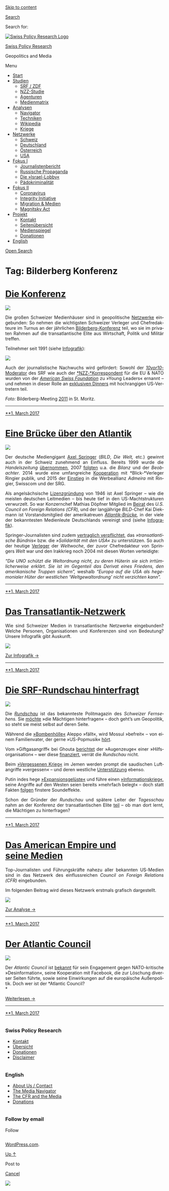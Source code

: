 [Skip to
content](#content)

[](https://swprs.org/)

<div class="cover">

</div>

[Search](#search-container)

<div id="search-container" class="header-search-block bg-graphite hidden">

<span class="screen-reader-text">Search for:</span>

</div>

<div class="header-inner section-inner">

[![Swiss Policy Research
Logo](https://swprs.files.wordpress.com/2020/05/swiss-policy-research-logo-300.png)](https://swprs.org/)

[Swiss Policy Research](https://swprs.org/)

Geopolitics and
    Media

</div>

<div class="navigation section no-padding bg-dark">

Menu

<div class="main-navigation">

  - <span id="menu-item-4374">[Start](https://swprs.org)</span>
  - <span id="menu-item-5941">[Studien](https://swprs.org/srf-propaganda-analyse/)</span>
      - <span id="menu-item-4361">[SRF /
        ZDF](https://swprs.org/srf-propaganda-analyse/)</span>
      - <span id="menu-item-4359">[NZZ-Studie](https://swprs.org/die-nzz-studie/)</span>
      - <span id="menu-item-4373">[Agenturen](https://swprs.org/der-propaganda-multiplikator/)</span>
      - <span id="menu-item-7978">[Medienmatrix](https://swprs.org/die-propaganda-matrix/)</span>
  - <span id="menu-item-9423">[Analysen](https://swprs.org/medien-navigator/)</span>
      - <span id="menu-item-9414">[Navigator](https://swprs.org/medien-navigator/)</span>
      - <span id="menu-item-8524">[Techniken](https://swprs.org/der-propaganda-schluessel/)</span>
      - <span id="menu-item-10908">[Wikipedia](https://swprs.org/propaganda-in-der-wikipedia/)</span>
      - <span id="menu-item-9920">[Kriege](https://swprs.org/logik-imperialer-kriege/)</span>
  - <span id="menu-item-4362">[Netzwerke](https://swprs.org/netzwerk-medien-schweiz/)</span>
      - <span id="menu-item-6283">[Schweiz](https://swprs.org/netzwerk-medien-schweiz/)</span>
      - <span id="menu-item-7215">[Deutschland](https://swprs.org/netzwerk-medien-deutschland/)</span>
      - <span id="menu-item-17401">[Österreich](https://swprs.org/medien-in-oesterreich/)</span>
      - <span id="menu-item-7216">[USA](https://swprs.org/das-american-empire-und-seine-medien/)</span>
  - <span id="menu-item-9228">[Fokus
    I](https://swprs.org/bericht-eines-journalisten/)</span>
      - <span id="menu-item-12119">[Journalistenbericht](https://swprs.org/bericht-eines-journalisten/)</span>
      - <span id="menu-item-12117">[Russische
        Propaganda](https://swprs.org/russische-propaganda/)</span>
      - <span id="menu-item-12118">[Die
        »Israel-Lobby«](https://swprs.org/die-israel-lobby-fakten-und-mythen/)</span>
      - <span id="menu-item-13505">[Pädokriminalität](https://swprs.org/geopolitik-und-paedokriminalitaet/)</span>
  - <span id="menu-item-17258">[Fokus
    II](https://swprs.org/migration-und-medien/)</span>
      - <span id="menu-item-32838">[Coronavirus](https://swprs.org/covid-19-hinweis-ii/)</span>
      - <span id="menu-item-12939">[Integrity
        Initiative](https://swprs.org/die-integrity-initiative/)</span>
      - <span id="menu-item-17290">[Migration &
        Medien](https://swprs.org/migration-und-medien/)</span>
      - <span id="menu-item-17291">[Magnitsky
        Act](https://swprs.org/der-fall-magnitsky/)</span>
  - <span id="menu-item-21964">[Projekt](https://swprs.org/kontakt/)</span>
      - <span id="menu-item-8525">[Kontakt](https://swprs.org/kontakt/)</span>
      - <span id="menu-item-10193">[Seitenübersicht](https://swprs.org/uebersicht/)</span>
      - <span id="menu-item-8637">[Medienspiegel](https://swprs.org/medienspiegel/)</span>
      - <span id="menu-item-33287">[Donationen](https://swprs.org/donationen/)</span>
  - <span id="menu-item-14415">[English](https://swprs.org/contact/)</span>

</div>

[Open
Search](#)

</div>

<div class="wrapper section medium-padding clear" data-role="main">

# Tag: Bilderberg Konferenz

<div id="content" class="content section-inner">

<div id="posts" class="posts">

<div class="spinner-container">

<div id="spinner">

<div class="double-bounce1">

</div>

<div class="double-bounce2">

</div>

</div>

</div>

<div class="post-container">

# [Die Konferenz](https://swprs.org/2017/03/01/schweizer-medien-bilderberg-konferenz/)

<div class="featured-media">

[![](https://swprs.files.wordpress.com/2016/02/bilderberg_2011.png?w=440)](https://swprs.org/2017/03/01/schweizer-medien-bilderberg-konferenz/ "Die Konferenz")

</div>

<div class="post-content clear">

<div lang="de" style="text-align:justify;hyphens:auto;-webkit-hyphens:auto;-ms-hyphens:auto;font-variant:none;">

Die großen Schweizer Medien­­häuser sind in geo­poli­tische
[Netz­werke](https://swprs.org/netzwerk-medien-schweiz/)
ein­ge­bun­den: So nehmen die wichtigsten Schweizer Verleger und
Chef­redakteure im Turnus an der jähr­lichen
[Bilderberg-Konferenz](http://www.bilderbergmeetings.org/) teil, wo sie
im privaten Rahmen auf die trans­atlan­tische Elite aus Wirt­schaf‌t,
Politik und Militär treffen.

Teilnehmer seit 1991 (siehe
[Info­grafik](https://swprs.org/netzwerk-medien-schweiz/)):

![](https://swprs.files.wordpress.com/2017/03/teilnehmer-bilderberg-ch-1.png?w=736)

Auch der journa­lis­tische Nach­wuchs wird ge­för­dert: Sowohl der
[*10vor10-*​Mode­ra­tor](http://www.americanswiss.org/news/arthur-honegger-spotlight/)
des SRF wie auch der
[*NZZ-*Korres­pon­dent](http://www.americanswiss.org/news/niklaus-nuspliger-spotlight/)
für die EU & NATO wurden von der [*Ameri­can Swiss
Foun­da­tion*](http://www.americanswiss.org/) zu »Young Leaders«
ernannt – und neh­men in dieser Rolle an [exklu­siven
Dinners](http://www.americanswiss.org/ambassador-barras-hosts-dinner-for-young-leaders-1/)
mit hoch­rang­igen US-Ver­tre­tern teil.

*Foto:* Bilder­berg-Meeting
[2011](https://www.theguardian.com/world/gallery/2011/jun/15/bilderberg-in-pictures)
in St. Moritz.

</div>

-----

</div>

<div class="post-meta clear">

[**1. March
2017](https://swprs.org/2017/03/01/schweizer-medien-bilderberg-konferenz/ "Die Konferenz")

</div>

</div>

<div class="post-container">

# [Eine Brücke über den Atlantik](https://swprs.org/2017/03/01/eine-bruecke-ueber-den-atlantik/)

<div class="featured-media">

[![](https://swprs.files.wordpress.com/2016/07/atlantikbruecke-logo.png?w=600)](https://swprs.org/2017/03/01/eine-bruecke-ueber-den-atlantik/ "Eine Brücke über den Atlantik")

</div>

<div class="post-content clear">

<div lang="de" style="text-align:justify;hyphens:auto;-webkit-hyphens:auto;-ms-hyphens:auto;font-variant:none;">

Der deutsche Medien­gigant [Axel
Springer](https://de.wikipedia.org/wiki/Axel_Springer_SE) (*BILD*, *Die
Welt,* etc.) gewinnt auch in der Schweiz zu­neh­mend an Einfluss.
Bereits 1999 wurde die *Handels­zeitung*
[über­nommen](https://de.wikipedia.org/wiki/Handelszeitung), 2007
[folgten](https://de.wikipedia.org/wiki/Jean_Frey_AG) u.a. die *Bilanz*
und der *Beobachter*. 2014 wurde eine umfang­reiche
[Koope­ration](http://www.blick.ch/news/wirtschaft/medien-ringier-und-axel-springer-gruenden-gemeinschaftsunternehmen-in-der-schweiz-id3357037.html)
mit *Blick-*Verleger Ringier publik, und 2015 der
[Ein­stieg](http://www.persoenlich.com/marketing/die-werbeallianz-prasentiert-sich-zum-ersten-mal-der-branche)
in die Werbe­allianz *Admeira* mit Ringier, Swiss­com und der SRG.

Als angel­säch­sische
[Li­zenz­grün­dung](https://de.wikipedia.org/wiki/Lizenzzeitung) von
1946 ist Axel Springer – wie die meisten deutschen Leit­medien – bis
heute tief in den US-Macht­­struk­turen ver­wur­zelt. So war
Konzern­­chef Mathias Döpfner Mit­glied im
[Bei­rat](https://www.cfr.org/global-board-advisors) des *U.S. Council
on Foreign Relations (CFR),* und der lang­jährige *BILD-*​Chef Kai
Diek­­mann ist Vor­stands­mitglied der ame­ri­ka­treuen
*[Atlantik-Brücke](https://de.wikipedia.org/wiki/Atlantik-Br%C3%BCcke),*
in der viele der bekanntesten Medien­leute Deutsch­lands ver­ei­nigt
sind (siehe
[Infografik](https://swprs.org/netzwerk-medien-deutschland/)).

Springer-Journa­listen sind zudem [ver­­trag­­lich
ver­pfli­ch­tet](https://bildblog.de/89290/axel-springer-gibt-sich-neue-alte-grundsaetze/),
das *»trans­at­lantische Bündnis«* bzw. die *»Soli­da­rität mit den
USA«* zu unter­stützen. So auch der heutige
[Ver­leger](https://de.wikipedia.org/wiki/Roger_K%C3%B6ppel) der
*Welt­woche*, der zuvor Chef­re­dakteur von Springers *Welt* war und
den Irak­krieg noch 2004 mit diesen Worten ver­tei­digte:

*“Die UNO schützt die Welt­ordnung nicht, zu deren Hüterin sie sich
irr­tüm­licher­weise erklärt. Sie ist im Gegen­teil das Derivat eines
Friedens, den ameri­ka­nische Truppen sichern”,* weshalb *“Europa auf
die USA als hege­mon­ialer Hüter der west­lichen ‘Welt­gewalt­ordnung’
nicht ver­zichten kann”.*

</div>

-----

</div>

<div class="post-meta clear">

[**1. March
2017](https://swprs.org/2017/03/01/eine-bruecke-ueber-den-atlantik/ "Eine Brücke über den Atlantik")

</div>

</div>

<div class="post-container">

# [Das Transatlantik-Netzwerk](https://swprs.org/2017/03/01/das-netzwerk/)

<div class="post-content clear">

<div lang="de" style="text-align:justify;hyphens:auto;-webkit-hyphens:auto;-ms-hyphens:auto;font-variant:none;">

Wie sind Schweizer Medien in trans­at­lantische Netz­werke
ein­ge­bunden? Welche Personen, Organi­sa­tionen und Kon­fe­ren­zen
sind von Bedeutung? Unsere Info­grafik gibt
Auskunft.

[![](https://swprs.files.wordpress.com/2019/10/medien-netzwerk-schweiz-hdz-s.png?w=736)](https://swprs.org/netzwerk-medien-schweiz)

[Zur Infografik →](https://swprs.org/netzwerk-medien-schweiz)

</div>

-----

</div>

<div class="post-meta clear">

[**1. March
2017](https://swprs.org/2017/03/01/das-netzwerk/ "Das Transatlantik-Netzwerk")

</div>

</div>

<div class="post-container">

# [Die SRF-Rundschau hinterfragt](https://swprs.org/2017/03/01/srf-rundschau/)

<div class="featured-media">

[![](https://swprs.files.wordpress.com/2018/07/rundschau.png?w=500)](https://swprs.org/2017/03/01/srf-rundschau/ "Die SRF-Rundschau hinterfragt")

</div>

<div class="post-content clear">

<div lang="de" style="text-align:justify;hyphens:auto;-webkit-hyphens:auto;-ms-hyphens:auto;font-variant:none;">

Die *[Rundschau](https://de.wikipedia.org/wiki/Rundschau_\(SRF\))* ist
das bekannteste Polit­ma­ga­zin des *Schweizer Fernsehens.* Sie
[möchte](https://www.srf.ch/sendungen/rundschau/50-jahre-rundschau-die-jubilaeumssendung)
»die Mächtigen hinterfragen« – doch geht’s um Geo­po­litik, so steht sie
meist selbst auf deren Seite.

Während die
[»Bombenhölle«](https://www.srf.ch/sendungen/rundschau/subventionierte-piloten-vaeter-am-limit-bombenhoelle-aleppo)
Aleppo »fällt«, wird Mossul »befreit« – von einem Familien­vater, der
gerne »US-Popmusik«
[hört](https://www.srf.ch/sendungen/rundschau/buben-beschneidung-michel-bollag-pkb-west-mossul).

Vom »Giftgasangriff« bei Ghouta
[berichtet](https://www.srf.ch/sendungen/rundschau/kriminaltouristen-verhuetungsmittel-j-bitzer-giftgaseinsatz)
der »Augen­zeuge« einer »Hilfs­organisation« – wer diese
[finanziert](http://www.uossm.org/who_we_are), verrät die *Rundschau*
nicht.

Beim [»Vergessenen
Krieg«](https://www.srf.ch/sendungen/rundschau/gehorsam-und-ehelos-klamauk-statt-kompromiss-vergessener-krieg)
im Jemen werden prompt die saudischen Luftangriffe »vergessen« – und
deren westliche
[Unterstützung](https://www.strategic-culture.org/news/2018/06/18/western-media-whitewash-yemen-genocide.html)
ebenso.

Putin indes hege
[»Expansionsgelüste«](https://www.srf.ch/sendungen/rundschau/gianni-infantino-fatma-samoura-iv-kosovaren-zittern-vor-russen)
und füh­re einen
[»Informationskrieg«](https://www.srf.ch/sendungen/rundschau/putins-informationskrieg-milliarden-jongleur-bastos-camorra),
seine Angriffe auf den Westen seien bereits »mehrfach be­legt« – doch
statt Fakten
[folgen](https://www.srf.ch/sendungen/rundschau/putins-informationskrieg-milliarden-jongleur-bastos-camorra)
finstere Sound­effekte.

Schon der Gründer der *Rundschau* und spätere Leiter der *Tagesschau*
nahm an der Konferenz der trans­atlantischen Elite
[teil](https://wikileaks.org/plusd/cables/1978ZURICH00660_d.html) – ob
man dort lernt, die Mächtigen zu hinterfragen?

</div>

-----

</div>

<div class="post-meta clear">

[**1. March
2017](https://swprs.org/2017/03/01/srf-rundschau/ "Die SRF-Rundschau hinterfragt")

</div>

</div>

<div class="post-container">

# [Das American Empire und seine Medien](https://swprs.org/2017/03/01/netzwerk-medien-usa/)

<div class="post-content clear">

<div lang="de" style="text-align:justify;hyphens:auto;-webkit-hyphens:auto;-ms-hyphens:auto;font-variant:none;">

Top-Journalisten und Führungskräfte nahezu aller bekannten US-Medien
sind in das Netz­werk des einflussreichen *Council on Foreign Relations
(CFR)* eingebunden.

Im folgenden Beitrag wird dieses Netzwerk erstmals grafisch
dar­ge­stellt.

[![](https://swprs.files.wordpress.com/2017/08/cfr-media-network-hdv-spr-s.png?w=736)](https://swprs.org/das-american-empire-und-seine-medien/)

[Zur Analyse →](https://swprs.org/das-american-empire-und-seine-medien/)

</div>

-----

</div>

<div class="post-meta clear">

[**1. March
2017](https://swprs.org/2017/03/01/netzwerk-medien-usa/ "Das American Empire und seine Medien")

</div>

</div>

<div class="post-container">

# [Der Atlantic Council](https://swprs.org/2017/03/01/der-atlantic-council/)

<div class="featured-media">

[![](https://swprs.files.wordpress.com/2018/11/atlantic-council.png?w=532)](https://swprs.org/2017/03/01/der-atlantic-council/ "Der Atlantic Council")

</div>

<div class="post-content clear">

<div lang="de" style="text-align:justify;hyphens:auto;-webkit-hyphens:auto;-ms-hyphens:auto;font-variant:none;">

Der *Atlantic Council* ist
[bekannt](https://www.rubikon.news/artikel/facebook-als-waffe) für sein
En­ga­ge­ment gegen NATO-kritische »Des­in­for­ma­tion«, seine
Kooperation mit Facebook, die zur Lö­schung diverser Seiten führte,
sowie seine Ein­wir­kungen auf die eu­ro­pä­ische Außen­politik. Doch
wer ist der *Atlantic Council?  
*

[Weiterlesen →](https://swprs.org/atlantic-council/)

</div>

-----

</div>

<div class="post-meta clear">

[**1. March
2017](https://swprs.org/2017/03/01/der-atlantic-council/ "Der Atlantic Council")

</div>

</div>

</div>

</div>

</div>

<div id="footer" class="footer bg-graphite">

<div class="section-inner row clear" data-role="complementary">

<div class="column column-1 one-third medium-padding">

<div class="widgets">

<div id="nav_menu-3" class="widget widget_nav_menu">

<div class="widget-content clear">

### Swiss Policy Research

<div class="menu-allgemein-container">

  - <span id="menu-item-251">[Kontakt](https://swprs.org/kontakt/)</span>
  - <span id="menu-item-33090">[Übersicht](https://swprs.org/uebersicht/)</span>
  - <span id="menu-item-33286">[Donationen](https://swprs.org/donationen/)</span>
  - <span id="menu-item-15372">[Disclaimer](https://swprs.org/disclaimer/)</span>

</div>

</div>

</div>

</div>

</div>

<div class="column column-2 one-third medium-padding">

<div class="widgets">

<div id="nav_menu-4" class="widget widget_nav_menu">

<div class="widget-content clear">

### English

<div class="menu-english-container">

  - <span id="menu-item-20017">[About Us /
    Contact](https://swprs.org/contact/)</span>
  - <span id="menu-item-20015">[The Media
    Navigator](https://swprs.org/media-navigator/)</span>
  - <span id="menu-item-20016">[The CFR and the
    Media](https://swprs.org/the-american-empire-and-its-media/)</span>
  - <span id="menu-item-33285">[Donations](https://swprs.org/donations/)</span>

</div>

</div>

</div>

</div>

</div>

<div class="column column-3 one-third medium-padding">

<div class="widgets">

<div id="blog_subscription-4" class="widget widget_blog_subscription jetpack_subscription_widget">

<div class="widget-content clear">

### Follow by email

Follow

</div>

</div>

</div>

</div>

</div>

</div>

<div class="credits section bg-dark small-padding">

<div class="credits-inner section-inner clear">

[WordPress.com](https://wordpress.com/?ref=footer_custom_com).

[Up ↑](# "To the top")

</div>

</div>

<div style="display:none">

</div>

<div id="carousel-reblog-box">

Post to

<div class="submit">

<span class="canceltext">[Cancel](#)</span>

</div>

<div class="arrow">

</div>

</div>

![](https://pixel.wp.com/b.gif?v=noscript)
